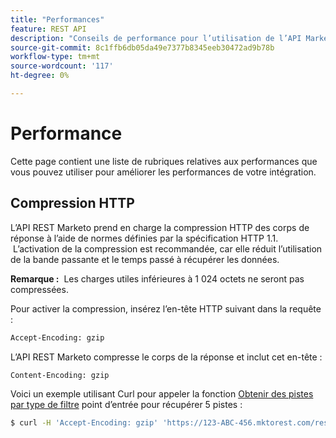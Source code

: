 ```yaml
---
title: "Performances"
feature: REST API
description: "Conseils de performance pour l’utilisation de l’API Marketo."
source-git-commit: 8c1ffb6db05da49e7377b8345eeb30472ad9b78b
workflow-type: tm+mt
source-wordcount: '117'
ht-degree: 0%

---
```



# Performance

Cette page contient une liste de rubriques relatives aux performances que vous pouvez utiliser pour améliorer les performances de votre intégration.

## Compression HTTP

L’API REST Marketo prend en charge la compression HTTP des corps de réponse à l’aide de normes définies par la spécification HTTP 1.1.  L’activation de la compression est recommandée, car elle réduit l’utilisation de la bande passante et le temps passé à récupérer les données.

**Remarque :**  Les charges utiles inférieures à 1 024 octets ne seront pas compressées.

Pour activer la compression, insérez l’en-tête HTTP suivant dans la requête :

```html
Accept-Encoding: gzip
```

L’API REST Marketo compresse le corps de la réponse et inclut cet en-tête :

```html
Content-Encoding: gzip
```

Voici un exemple utilisant Curl pour appeler la fonction [Obtenir des pistes par type de filtre](https://developer.adobe.com/marketo-apis/api/mapi/#tag/Leads/operation/getLeadsByFilterUsingGET) point d’entrée pour récupérer 5 pistes :

```bash
$ curl -H 'Accept-Encoding: gzip' 'https://123-ABC-456.mktorest.com/rest/v1/leads.json?filterType=id&filterValues=4,5,7,12,13'
```
